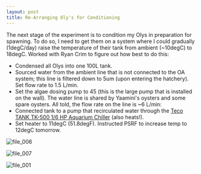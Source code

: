 ```yaml
---
layout: post
title: Re-Arranging Oly's for Conditioning
---
```


The next stage of the experiment is to condition my Olys in preparation for spawning. To do so, I need to get them on a system where I could gradually (1degC/day) raise the temperature of their tank from ambient (~10degC) to 18degC.  Worked with Ryan Crim to figure out how best to do this:
  * Condensed all Olys into one 100L tank.
  * Sourced water from the ambient line that is not connected to the OA system; this line is filtered down to 5um (upon entering the hatchery). Set flow rate to 1.5 L/min. 
  * Set the algae dosing pump to 45 (this is the large pump that is installed on the wall). The water line is shared by Yaamini's oysters and some spare oysters. All told, the flow rate on the line is ~6 L/min: 
  * Connected tank to a pump that recirculated water through the [Teco TANK TK-500 1/6 HP Aquarium Chiller](https://www.amazon.com/Teco-TANK-TK-500-Aquarium-Chiller/dp/B00OB4E2V4) (also heats!).  
  * Set heater to 11degC (51.8degF).  Instructed PSRF to increase temp to 12degC tomorrow. 

![file_006](https://cloud.githubusercontent.com/assets/17264765/25068021/96aa6364-220a-11e7-95db-8a613e502118.jpeg)

![file_007](https://cloud.githubusercontent.com/assets/17264765/25068014/4bc5cf46-220a-11e7-910b-c673a9e07fbe.jpeg)  
  
![file_001](https://cloud.githubusercontent.com/assets/17264765/25068022/a47c2d24-220a-11e7-9a9a-a9ae0cb2eef3.jpeg)
  

